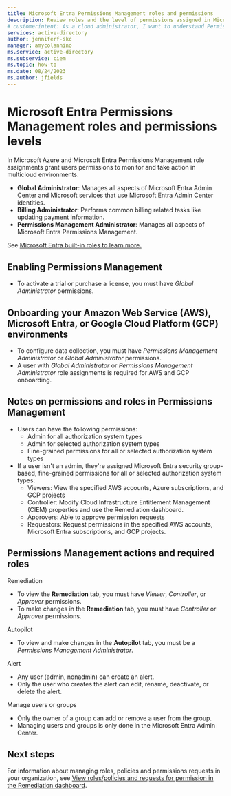 ```yaml
---
title: Microsoft Entra Permissions Management roles and permissions
description: Review roles and the level of permissions assigned in Microsoft Entra Permissions Management.
# customerintent: As a cloud administrator, I want to understand Permissions Management role assignments, so that I can effectively assign the correct permissions to users.
services: active-directory
author: jenniferf-skc
manager: amycolannino
ms.service: active-directory
ms.subservice: ciem
ms.topic: how-to
ms.date: 08/24/2023
ms.author: jfields
---
```



# Microsoft Entra Permissions Management roles and permissions levels

In Microsoft Azure and Microsoft Entra Permissions Management role assignments grant users permissions to monitor and take action in multicloud environments.

- **Global Administrator**: Manages all aspects of Microsoft Entra Admin Center and Microsoft services that use Microsoft Entra Admin Center identities. 
- **Billing Administrator**: Performs common billing related tasks like updating payment information. 
- **Permissions Management Administrator**: Manages all aspects of Microsoft Entra Permissions Management. 

See [Microsoft Entra built-in roles to learn more.](https://go.microsoft.com/fwlink/?linkid=2247090)

## Enabling Permissions Management
- To activate a trial or purchase a license, you must have *Global Administrator* permissions.

## Onboarding your Amazon Web Service (AWS), Microsoft Entra, or Google Cloud Platform (GCP) environments

- To configure data collection, you must have *Permissions Management Administrator* or *Global Administrator* permissions. 
- A user with *Global Administrator* or *Permissions Management Administrator* role assignments is required for AWS and GCP onboarding.

## Notes on permissions and roles in Permissions Management

- Users can have the following permissions:
    - Admin for all authorization system types
    - Admin for selected authorization system types
    - Fine-grained permissions for all or selected authorization system types
- If a user isn't an admin, they're assigned Microsoft Entra security group-based, fine-grained permissions for all or selected authorization system types:
    - Viewers: View the specified AWS accounts, Azure subscriptions, and GCP projects
    - Controller: Modify Cloud Infrastructure Entitlement Management (CIEM) properties and use the Remediation dashboard.
    - Approvers: Able to approve permission requests
    - Requestors: Request permissions in the specified AWS accounts, Microsoft Entra subscriptions, and GCP projects.

## Permissions Management actions and required roles

Remediation
- To view the **Remediation** tab, you must have *Viewer*, *Controller*, or *Approver* permissions.
- To make changes in the **Remediation** tab, you must have *Controller* or *Approver* permissions.

Autopilot
- To view and make changes in the **Autopilot** tab, you must be a *Permissions Management Administrator*.

Alert
- Any user (admin, nonadmin) can create an alert. 
- Only the user who creates the alert can edit, rename, deactivate, or delete the alert.

Manage users or groups
- Only the owner of a group can add or remove a user from the group.
- Managing users and groups is only done in the Microsoft Entra Admin Center.


## Next steps

For information about managing roles, policies and permissions requests in your organization, see [View roles/policies and requests for permission in the Remediation dashboard](ui-remediation.md).
